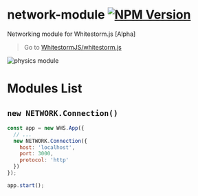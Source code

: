 # network-module [![NPM Version](https://img.shields.io/npm/v/physics-module-ammonext.svg?style=flat-square)](https://www.npmjs.com/package/network-module)
Networking module for Whitestorm.js [Alpha]

> Go to [WhitestormJS/whitestorm.js](https://github.com/WhitestormJS/whitestorm.js)

![physics module](http://i.imgur.com/ZdMhDwb.png)

# Modules List

## `new NETWORK.Connection()`

```javascript
const app = new WHS.App({
  // ...
  new NETWORK.Connection({
    host: 'localhost',
    port: 3000,
    protocol: 'http'
  })
});

app.start();
```
